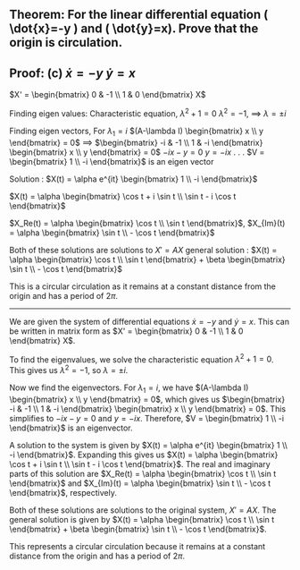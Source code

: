 ## Theorem: For the linear differential equation \( \dot{x}=-y \) and \( \dot{y}=x). Prove that the origin is circulation.


## Proof: **(c)** $\dot{x} = -y$ $\dot{y} = x$

$X' = \begin{bmatrix} 0 & -1 \\ 1 & 0 \end{bmatrix} X$

Finding eigen values:
Characteristic equation, $\lambda^2 + 1 = 0$
$\lambda^2 = -1$, $\implies$  $\lambda = \pm i$

Finding eigen vectors,
For $\lambda_1 = i$
$(A-\lambda I) \begin{bmatrix} x \\ y \end{bmatrix} = 0$ $\implies$ $\begin{bmatrix} -i & -1 \\ 1 & -i \end{bmatrix} \begin{bmatrix} x \\ y \end{bmatrix} = 0$
$-ix - y = 0$
$y = -ix$
.
.
.
$V = \begin{bmatrix} 1 \\ -i \end{bmatrix}$ is an eigen vector

Solution :
$X(t) = \alpha e^{it} \begin{bmatrix} 1 \\ -i \end{bmatrix}$

$X(t) = \alpha \begin{bmatrix} \cos t + i \sin t \\ \sin t - i \cos t  \end{bmatrix}$

$X_Re(t) = \alpha \begin{bmatrix}  \cos t \\ \sin t \end{bmatrix}$, $X_{Im}(t) = \alpha \begin{bmatrix} \sin t \\ - \cos t \end{bmatrix}$

Both of these solutions are solutions to $X' = AX$
general solution :
$X(t) = \alpha \begin{bmatrix}  \cos t \\ \sin t \end{bmatrix} + \beta \begin{bmatrix} \sin t \\ - \cos t \end{bmatrix}$

This is a circular circulation as it remains at a constant distance from the origin and has a period of $2\pi$. 

---

We are given the system of differential equations $\dot{x} = -y$ and $\dot{y} = x$. This can be written in matrix form as $X' = \begin{bmatrix} 0 & -1 \\ 1 & 0 \end{bmatrix} X$. 

To find the eigenvalues, we solve the characteristic equation $\lambda^2 + 1 = 0$. This gives us $\lambda^2 = -1$, so $\lambda = \pm i$.

Now we find the eigenvectors. For $\lambda_1 = i$, we have $(A-\lambda I) \begin{bmatrix} x \\ y \end{bmatrix} = 0$, which gives us $\begin{bmatrix} -i & -1 \\ 1 & -i \end{bmatrix} \begin{bmatrix} x \\ y \end{bmatrix} = 0$. This simplifies to $-ix - y = 0$ and $y = -ix$. Therefore, $V = \begin{bmatrix} 1 \\ -i \end{bmatrix}$ is an eigenvector.

A solution to the system is given by $X(t) = \alpha e^{it} \begin{bmatrix} 1 \\ -i \end{bmatrix}$. Expanding this gives us $X(t) = \alpha \begin{bmatrix} \cos t + i \sin t \\ \sin t - i \cos t  \end{bmatrix}$. The real and imaginary parts of this solution are $X_Re(t) = \alpha \begin{bmatrix}  \cos t \\ \sin t \end{bmatrix}$ and $X_{Im}(t) = \alpha \begin{bmatrix} \sin t \\ - \cos t \end{bmatrix}$, respectively.

Both of these solutions are solutions to the original system, $X' = AX$. The general solution is given by $X(t) = \alpha \begin{bmatrix}  \cos t \\ \sin t \end{bmatrix} + \beta \begin{bmatrix} \sin t \\ - \cos t \end{bmatrix}$.

This represents a circular circulation because it remains at a constant distance from the origin and has a period of $2\pi$. 

